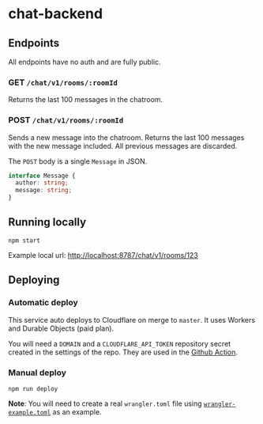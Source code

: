 # chat-backend

## Endpoints

All endpoints have no auth and are fully public.

### GET `/chat/v1/rooms/:roomId`

Returns the last 100 messages in the chatroom.

### POST `/chat/v1/rooms/:roomId`

Sends a new message into the chatroom. Returns the last 100 messages with the new message included. All previous messages are discarded.

The `POST` body is a single `Message` in JSON.

```ts
interface Message {
  author: string;
  message: string;
}
```

## Running locally

`npm start`

Example local url: [http://localhost:8787/chat/v1/rooms/123](http://localhost:8787/chat/v1/rooms/123)

## Deploying

### Automatic deploy

This service auto deploys to Cloudflare on merge to `master`. It uses Workers and Durable Objects (paid plan).

You will need a `DOMAIN` and a `CLOUDFLARE_API_TOKEN` repository secret created in the settings of the repo. They are used in the [Github Action](./.github/workflows/main.yml).

### Manual deploy

`npm run deploy`

**Note**: You will need to create a real `wrangler.toml` file using [`wrangler-example.toml`](./wrangler-example.toml) as an example.
